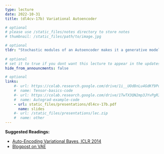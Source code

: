 ```yaml
---
type: lecture
date: 2022-10-31
title: (dl4cv-17b) Variational Autoencoder

# optional
# please use /static_files/notes directory to store notes
# thumbnail: /static_files/path/to/image.jpg 

# optional
tldr: "Stochastic modules of an Autoencoder makes it a generative model."
  
# optional
# set it to true if you dont want this lecture to appear in the updates section
hide_from_announcments: false

# optional
links: 
    #- url: https://colab.research.google.com/drive/1i__UOd8nLu4GdKf9PoT_w3ORVvGcgQAq?usp=sharing
    #  name: Tensor-basics-code
    #- url: https://colab.research.google.com/drive/1TwTX3QN2mp3JYvPgRIpUzkiHjKOA0aM_?usp=sharing
    #  name: Autograd-example-code
    - url: static_files/presentations/dl4cv-17b.pdf
      name: slides
    #- url: /static_files/presentations/lec.zip
    #  name: other
---
```

**Suggested Readings:**
- [Auto-Encoding Variational Bayes, ICLR 2014](https://arxiv.org/pdf/1312.6114.pdf)
- [Blogpost on VAE](https://towardsdatascience.com/understanding-variational-autoencoders-vaes-f70510919f73)
